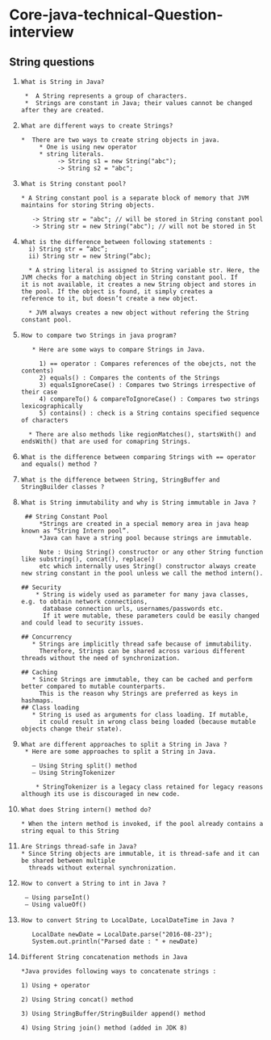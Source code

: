 # Core-java-technical-Question-interview

## String questions

1.     What is String in Java?
      
        *  A String represents a group of characters.
        *  Strings are constant in Java; their values cannot be changed after they are created.
      
2.     What are different ways to create Strings?

       *  There are two ways to create string objects in java. 
            * One is using new operator 
            * string literals. 
                 -> String s1 = new String("abc");
                 -> String s2 = "abc";

3.     What is String constant pool?
          
       * A String constant pool is a separate block of memory that JVM maintains for storing String objects.
         
          -> String str = "abc"; // will be stored in String constant pool
          -> String str = new String("abc"); // will not be stored in St


4.     What is the difference between following statements :
         i) String str = “abc”;
         ii) String str = new String(“abc);
         
         * A string literal is assigned to String variable str. Here, the JVM checks for a matching object in String constant pool. If              it is not available, it creates a new String object and stores in the pool. If the object is found, it simply creates a                  reference to it, but doesn’t create a new object.

         * JVM always creates a new object without refering the String constant pool.
         
         
5.     How to compare two Strings in java program?

          * Here are some ways to compare Strings in Java.

            1) == operator : Compares references of the obejcts, not the contents)
            2) equals() : Compares the contents of the Strings
            3) equalsIgnoreCase() : Compares two Strings irrespective of their case
            4) compareTo() & compareToIgnoreCase() : Compares two strings lexicographically
            5) contains() : check is a String contains specified sequence of characters

         * There are also methods like regionMatches(), startsWith() and endsWith() that are used for comapring Strings.


6.     What is the difference between comparing Strings with == operator and equals() method ?
7.     What is the difference between String, StringBuffer and StringBuilder classes ?
8.     What is String immutability and why is String immutable in Java ?

        ## String Constant Pool
            *Strings are created in a special memory area in java heap known as “String Intern pool”.
            *Java can have a string pool because strings are immutable.

            Note : Using String() constructor or any other String function like substring(), concat(), replace()
            etc which internally uses String() constructor always create new string constant in the pool unless we call the method intern().

       ## Security
           * String is widely used as parameter for many java classes, e.g. to obtain network connections,
             database connection urls, usernames/passwords etc. 
             If it were mutable, these parameters could be easily changed and could lead to security issues.
 
       ## Concurrency
          * Strings are implicitly thread safe because of immutability.
            Therefore, Strings can be shared across various different threads without the need of synchronization.

       ## Caching
          * Since Strings are immutable, they can be cached and perform better compared to mutable counterparts.
            This is the reason why Strings are preferred as keys in hashmaps.
       ## Class loading
          * String is used as arguments for class loading. If mutable, 
            it could result in wrong class being loaded (because mutable objects change their state).

 9.     What are different approaches to split a String in Java ?
         * Here are some approaches to split a String in Java.

           – Using String split() method
           – Using StringTokenizer

            * StringTokenizer is a legacy class retained for legacy reasons although its use is discouraged in new code.
 
10.     What does String intern() method do?

        * When the intern method is invoked, if the pool already contains a string equal to this String 

11.     Are Strings thread-safe in Java?
        * Since String objects are immutable, it is thread-safe and it can be shared between multiple 
          threads without external synchronization.

12.     How to convert a String to int in Java ?

         – Using parseInt()
         – Using valueOf()


13.     How to convert String to LocalDate, LocalDateTime in Java ?

           LocalDate newDate = LocalDate.parse("2016-08-23");
           System.out.println("Parsed date : " + newDate)

14.     Different String concatenation methods in Java

        *Java provides following ways to concatenate strings :

        1) Using + operator

        2) Using String concat() method

        3) Using StringBuffer/StringBuilder append() method

        4) Using String join() method (added in JDK 8)
